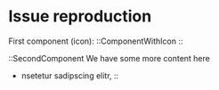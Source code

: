 # Issue reproduction

First component (icon):
::ComponentWithIcon
::

::SecondComponent
We have some more content here
- nsetetur sadipscing elitr,
::

